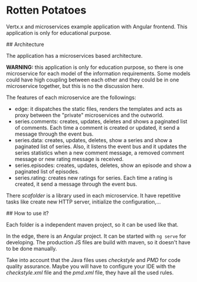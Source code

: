 # Rotten Potatoes

Vertx.x and microservices example application with Angular frontend.
This application is only for educational purpose.

## Architecture

The application has a microservices based architecture.

__WARNING:__ this application is only for education purpose, so there is
one microservice for each model of the information requirements. Some models
could have high coupling between each other and they could be in one
microservice together, but this is no the discussion here.

The features of each microservice are the followings:

- edge: it dispatches the static files, renders the templates and acts as proxy
between the "private" microservices and the outworld.
- series.comments: creates, updates, deletes and shows a paginated list of
comments. Each time a comment is created or updated, it send a message through
the event bus.
- series.data: creates, updates, deletes, show a series and show a
paginated list of series. Also, it listens the event bus and it updates
the series statistics when a new comment message, a removed comment message
or new rating message is received.
- series.episodes: creates, updates, deletes, show an episode and show a
paginated list of episodes.
- series.rating: creates new ratings for series. Each time a rating is created,
it send a message through the event bus.

There *scafolder* is a library used in each microservice. It have repetitive
tasks like create new HTTP server, initialize the configuration,...

## How to use it?

Each folder is a independent maven project, so it can be used like that.

In the edge, there is an Angular project. It can be started with `ng serve`
for developing. The production JS files are build with maven, so it doesn't
have to be done manually.

Take into account that the Java files uses *checkstyle* and *PMD* for
code quality assurance. Maybe you will have to configure your IDE with
the *checkstyle.xml* file and the *pmd.xml* file, they have all the used
rules.

